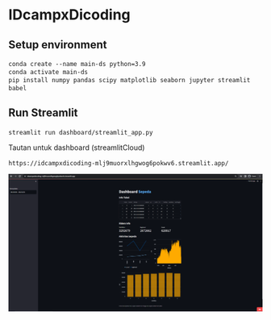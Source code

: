 # IDcampxDicoding

## Setup environment

```
conda create --name main-ds python=3.9
conda activate main-ds
pip install numpy pandas scipy matplotlib seaborn jupyter streamlit babel
```

## Run Streamlit

```
streamlit run dashboard/streamlit_app.py

```

Tautan untuk dashboard (streamlitCloud)

```
https://idcampxdicoding-mlj9muorxlhgwog6pokwv6.streamlit.app/
```

![Getting Started](Screenshot_Dashboard.png)
